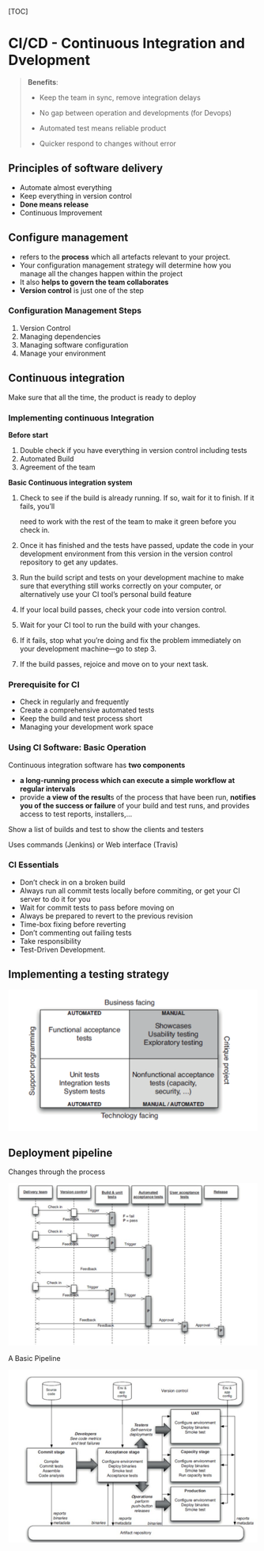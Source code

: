 [TOC]

# CI/CD - Continuous Integration and Dvelopment

> **Benefits**:
>
> - Keep the team in sync, remove integration delays
>
> - No gap between operation and developments (for Devops)
> - Automated test means reliable product
> - Quicker respond to changes without error

## Principles of software delivery

- Automate almost everything
- Keep everything in version control
- **Done means release**
- Continuous Improvement

## Configure management

- refers to the **process** which all artefacts relevant to your project.
- Your configuration management strategy will determine how you manage all the changes happen within the project
- It also **helps to govern the team collaborates**
- **Version control** is just one of the step

### Configuration Management Steps

1. Version Control
2. Managing dependencies
3. Managing software configuration
4. Manage your environment

## Continuous integration

Make sure that all the time, the product is ready to deploy

### Implementing continuous Integration

**Before start**

1. Double check if you have everything in version control including tests
2. Automated Build
3. Agreement of the team



**Basic Continuous integration system**

1. Check to see if the build is already running. If so, wait for it to finish. If it fails, you’ll

   need to work with the rest of the team to make it green before you check in.

2. Once it has finished and the tests have passed, update the code in your development environment from this version in the version control repository to get any updates.

3. Run the build script and tests on your development machine to make sure that everything still works correctly on your computer, or alternatively use your CI tool’s personal build feature

4. If your local build passes, check your code into version control.

5. Wait for your CI tool to run the build with your changes.

6. If it fails, stop what you’re doing and fix the problem immediately on your development machine—go to step 3.

7. If the build passes, rejoice and move on to your next task.



### Prerequisite for CI

- Check in regularly and frequently
- Create a comprehensive automated tests
- Keep the build and test process short
- Managing your development work space

### Using CI Software: Basic Operation

Continuous integration software has **two components**

- **a long-running process which can execute a simple workflow at regular intervals**
- provide **a view of the result**s of the process that have been run, **notifies you of the success or failure** of your build and test runs, and provides access to test reports, installers,...

Show a list of builds and test to show the clients and testers

Uses commands (Jenkins) or Web interface (Travis)

### CI Essentials

- Don’t check in on a broken build
- Always run all commit tests locally before commiting, or get your CI server to do it for you
- Wait for commit tests to pass before moving on
- Always be prepared to revert to the previous revision
- Time-box fixing before reverting
- Don’t commenting out failing tests
- Take responsibility
- Test-Driven Development.

## Implementing a testing strategy

![image-20190830130422255](W6-lec6.assets/image-20190830130422255.png)

## Deployment pipeline

Changes through the process

![image-20190830130612694](W6-lec6.assets/image-20190830130612694.png)



A Basic Pipeline

![image-20190830132029454](W6-lec6.assets/image-20190830132029454.png)


